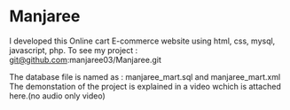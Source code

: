 # Manjaree
I developed this Online cart E-commerce website using html, css, mysql, javascript, php.
To see my project : git@github.com:manjaree03/Manjaree.git

The database file is named as : manjaree_mart.sql   and   manjaree_mart.xml
The demonstation of the project is explained in a video wchich is attached here.(no audio only video)
